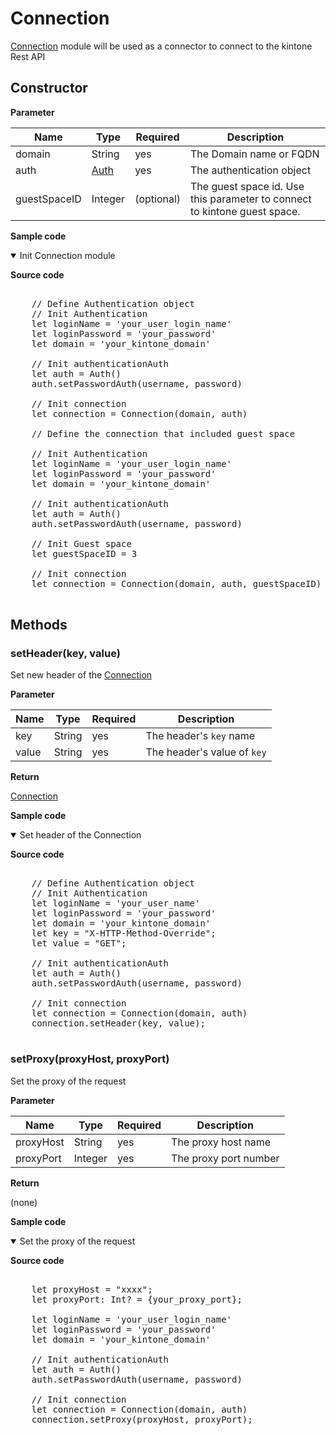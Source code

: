 # Connection

[Connection](#) module will be used as a connector to connect to the kintone Rest API

## Constructor

**Parameter**

| Name| Type| Required| Description |
| --- | --- | --- | --- |
| domain | String | yes | The Domain name or FQDN
| auth | [Auth](../authentication) | yes | The authentication object
| guestSpaceID | Integer | (optional) | The guest space id. Use this parameter to connect to kintone guest space.

**Sample code**

<details class="tab-container" open>
<Summary>Init Connection module</Summary>

<strong class="tab-name">Source code</strong>

<pre class="inline-code">

    // Define Authentication object
    // Init Authentication
    let loginName = 'your_user_login_name'
    let loginPassword = 'your_password'
    let domain = 'your_kintone_domain'
    
    // Init authenticationAuth
    let auth = Auth()
    auth.setPasswordAuth(username, password)
    
    // Init connection
    let connection = Connection(domain, auth)

    // Define the connection that included guest space

    // Init Authentication
    let loginName = 'your_user_login_name'
    let loginPassword = 'your_password'
    let domain = 'your_kintone_domain'
    
    // Init authenticationAuth
    let auth = Auth()
    auth.setPasswordAuth(username, password)

    // Init Guest space
    let guestSpaceID = 3

    // Init connection
    let connection = Connection(domain, auth, guestSpaceID)

</pre>

</details>

## Methods

### setHeader(key, value)

Set new header of the [Connection](../connection)

**Parameter**

| Name| Type| Required| Description |
| --- | --- | --- | --- |
| key | String | yes | The header's `key` name
| value | String | yes | The header's value of `key`

**Return**

[Connection](../connection)

**Sample code**

<details class="tab-container" open>
<Summary>Set header of the Connection</Summary>

<strong class="tab-name">Source code</strong>

<pre class="inline-code">

    // Define Authentication object
    // Init Authentication
    let loginName = 'your_user_name'
    let loginPassword = 'your_password'
    let domain = 'your_kintone_domain'
    let key = "X-HTTP-Method-Override";
    let value = "GET";
    
    // Init authenticationAuth
    let auth = Auth()
    auth.setPasswordAuth(username, password)
    
    // Init connection
    let connection = Connection(domain, auth)
    connection.setHeader(key, value);

</pre>

</details>

### setProxy(proxyHost, proxyPort)

Set the proxy of the request

**Parameter**

| Name| Type| Required| Description |
| --- | --- | --- | --- |
| proxyHost | String | yes | The proxy host name
| proxyPort | Integer | yes | The proxy port number

**Return**

(none)

**Sample code**

<details class="tab-container" open>
<Summary>Set the proxy of the request</Summary>

<strong class="tab-name">Source code</strong>

<pre class="inline-code">

    let proxyHost = "xxxx";
    let proxyPort: Int? = {your_proxy_port};
    
    let loginName = 'your_user_login_name'
    let loginPassword = 'your_password'
    let domain = 'your_kintone_domain'
    
    // Init authenticationAuth
    let auth = Auth()
    auth.setPasswordAuth(username, password)
    
    // Init connection
    let connection = Connection(domain, auth)
    connection.setProxy(proxyHost, proxyPort);
    
</pre>

</details>

